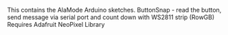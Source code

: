 This contains the AlaMode Arduino sketches.
ButtonSnap - read the button, send message via serial port and count down with WS2811 strip (RowGB)
   Requires Adafruit NeoPixel Library